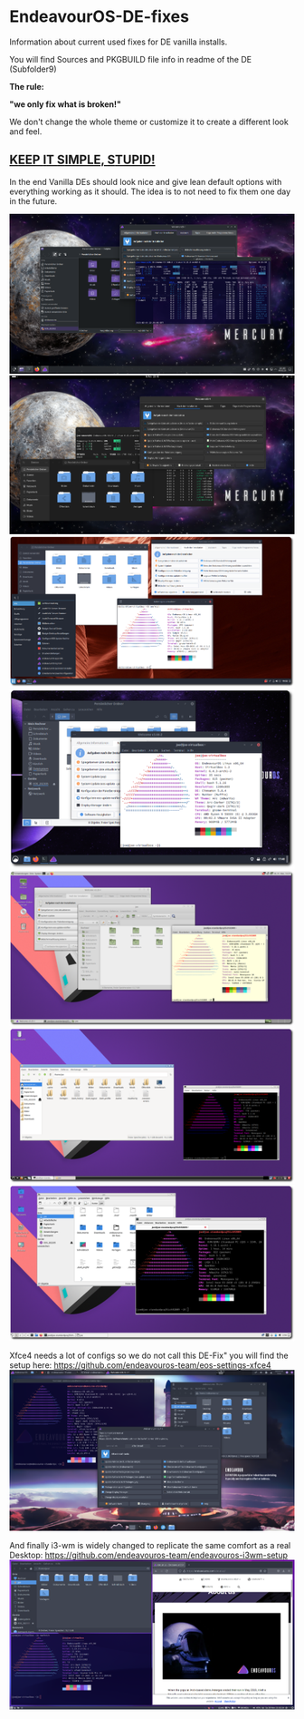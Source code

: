 # EndeavourOS-DE-fixes
Information about current used fixes for DE vanilla installs.

You will find Sources and PKGBUILD file info in readme of the DE (Subfolder9)

**The rule:**

**"we only fix what is broken!"**

We don't change the whole theme or customize it to create a different look and feel.

## [**K**EEP **I**T **S**IMPLE, **S**TUPID!](https://en.wikipedia.org/wiki/KISS_principle)

In the end Vanilla DEs should look nice and give lean default options with everything working as it should.
The idea is to not need to fix them one day in the future.

![eos-plasma](https://raw.githubusercontent.com/endeavouros-team/endeavouros-DE-fixes/main/plasma/plasma.png)
![eos-gnome](https://raw.githubusercontent.com/endeavouros-team/endeavouros-DE-fixes/main/gnome/gnome.png)
![eos-budgie](https://raw.githubusercontent.com/endeavouros-team/endeavouros-DE-fixes/main/budgie/budgie.png)
![eos-cinnamon](https://raw.githubusercontent.com/endeavouros-team/endeavouros-DE-fixes/main/cinnamon/cinnamon.png)
![eos-mate](https://raw.githubusercontent.com/endeavouros-team/endeavouros-DE-fixes/main/mate/mate.png)
![eos-lxde](https://raw.githubusercontent.com/endeavouros-team/endeavouros-DE-fixes/main/lxde/lxde.png)
![eos-lxqt](https://raw.githubusercontent.com/endeavouros-team/endeavouros-DE-fixes/main/lxqt/lxqt.png)

Xfce4 needs a lot of configs so we do not call this DE-Fix"  you will find the setup here:
https://github.com/endeavouros-team/eos-settings-xfce4
![eos-xfce4](https://raw.githubusercontent.com/endeavouros-team/screenshots/refs/heads/master/xfce4-endeavouros-mercury.png)

And finally i3-wm is widely changed to replicate the same comfort as a real Desktop:
https://github.com/endeavouros-team/endeavouros-i3wm-setup
![eos-i3-wm](https://raw.githubusercontent.com/endeavouros-team/screenshots/master/i3-eos-view-shot-nov21.png)


